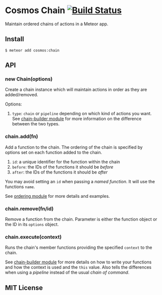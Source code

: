 # Cosmos Chain [![Build Status](https://travis-ci.org/elidoran/cosmos-chain.svg?branch=master)](https://travis-ci.org/elidoran/cosmos-chain)

Maintain ordered chains of actions in a Meteor app.

## Install

    $ meteor add cosmos:chain


## API

### new Chain(options)

Create a chain instance which will maintain actions in order as they are added/removed.

Options:

1. `type`: `chain` or `pipeline` depending on which kind of actions you want. See [chain-builder module](http://www.npmjs.com/package/chain-builder) for more information on the difference between the two types.

### chain.add(fn)

Add a function to the chain. The ordering of the chain is specified by options set on each function added to the chain.

1. `id`: a unique identifier for the function within the chain
2. `before`: the IDs of the functions it should be *before*
3. `after`: the IDs of the functions it should be *after*

You may avoid setting an `id` when passing a *named function*. It will use the functions `name`.

See [ordering module](https://www.npmjs.com/package/ordering) for more details and examples.

### chain.remove(fn/id)

Remove a function from the chain. Parameter is either the function object or the ID in its `options` object.

### chain.execute(context)

Runs the chain's member functions providing the specified `context` to the chain.

See [chain-builder module](http://www.npmjs.com/package/chain-builder) for more details on how to write your functions and how the context is used and the `this` value. Also tells the differences when using a *pipeline* instead of the usual *chain of command*.

## MIT License
